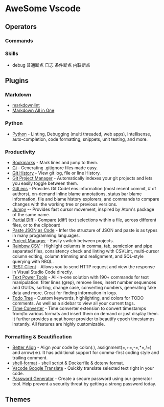 # AweSome Vscode

## Operators

### Commands

### Skills

* debug 普通断点 日志 条件断点   内联断点

## Plugins

### Markdown

* [markdownlint](https://marketplace.visualstudio.com/items?itemName=DavidAnson.vscode-markdownlint)
* [Markdown All in One](https://marketplace.visualstudio.com/items?itemName=yzhang.markdown-all-in-one)

### Python

* [Python](https://marketplace.visualstudio.com/items?itemName=ms-python.python) - Linting, Debugging (multi threaded, web apps), Intellisense, auto-completion, code formatting, snippets, unit testing, and more.

### Productivity

* [Bookmarks](https://marketplace.visualstudio.com/items?itemName=alefragnani.Bookmarks) - Mark lines and jump to them.
* [Gi](https://marketplace.visualstudio.com/items?itemName=rubbersheep.gi) - Generating .gitignore files made easy.
* [Git History](https://marketplace.visualstudio.com/items?itemName=donjayamanne.githistory) - View git log, file or line History.
* [Git Project Manager](https://marketplace.visualstudio.com/items?itemName=felipecaputo.git-project-manager) - Automatically indexes your git projects and lets you easily toggle between them.
* [GitLens](https://marketplace.visualstudio.com/items?itemName=eamodio.gitlens) - Provides Git CodeLens information (most recent commit, # of authors), on-demand inline blame annotations, status bar blame information, file and blame history explorers, and commands to compare changes with the working tree or previous versions.
* [Jumpy](https://marketplace.visualstudio.com/items?itemName=wmaurer.vscode-jumpy) -- Provides fast cursor movement, inspired by Atom's package of the same name.
* [Partial Diff](https://marketplace.visualstudio.com/items?itemName=ryu1kn.partial-diff) - Compare (diff) text selections within a file, across different files, or to the clipboard
* [Paste JSON as Code](https://marketplace.visualstudio.com/items?itemName=quicktype.quicktype) - Infer the structure of JSON and paste is as types in many programming languages.
* [Project Manager](https://marketplace.visualstudio.com/items?itemName=alefragnani.project-manager) - Easily switch between projects.
* [Rainbow CSV](https://marketplace.visualstudio.com/items?itemName=mechatroner.rainbow-csv) - Highlight columns in comma, tab, semicolon and pipe separated files, consistency check and linting with CSVLint, multi-cursor column editing, column trimming and realignment, and SQL-style querying with RBQL.
* [REST Client](https://marketplace.visualstudio.com/items?itemName=humao.rest-client) - Allows you to send HTTP request and view the response in Visual Studio Code directly.
* [Text Power Tools](https://marketplace.visualstudio.com/items?itemName=qcz.text-power-tools) - All-in-one solution with 190+ commands for text manipulation: filter lines (grep), remove lines, insert number sequences and GUIDs, sorting, change case, converting numbers, generating fake data and more. Great for finding information in logs.
* [Todo Tree](https://marketplace.visualstudio.com/items?itemName=Gruntfuggly.todo-tree) - Custom keywords, highlighting, and colors for TODO comments. As well as a sidebar to view all your current tags.
* [Time Converter](https://marketplace.visualstudio.com/items?itemName=HaaLeo.timing) - Time converter extension to convert timestamps from/to various formats and insert them on demand or just display them. It further provides a neat hover provider to beautify epoch timestamps instantly. All features are highly customizable.

### Formatting & Beautification

* [Better Align](https://github.com/viatsko/awesome-vscode#jumpy) - Align your code by colon(:), assignment(=,+=,-=,*=,/=) and arrow(=>). It has additional support for comma-first coding style and trailing comment.
* [shell-format](https://github.com/foxundermoon/vs-shell-format) - shell script & Dockerfile & dotenv format.
* [Vscode Google Translate](https://github.com/viatsko/awesome-vscode#jumpy) - Quickly translate selected text right in your code.
* [Password Generator](https://marketplace.visualstudio.com/items?itemName=ftonato.password-generator) - Create a secure password using our generator tool. Help prevent a security threat by getting a strong password today.

## Themes
